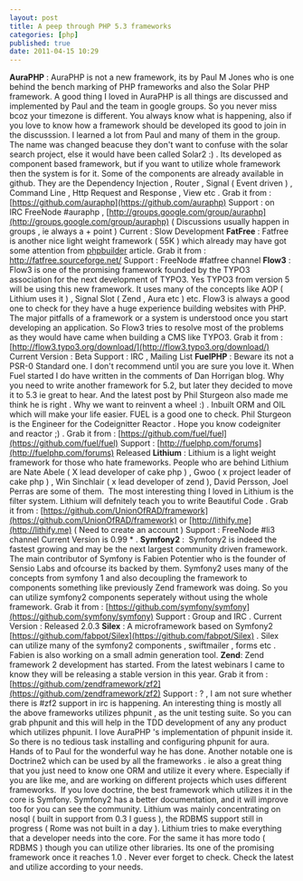 ```yaml
---
layout: post
title: A peep through PHP 5.3 frameworks
categories: [php]
published: true
date: 2011-04-15 10:29
---
```

**AuraPHP** : AuraPHP is not a new framework, its by Paul M Jones who is one behind the bench marking of PHP frameworks and also the Solar PHP framework. A good thing I loved in AuraPHP is all things are discussed and implemented by Paul and the team in google groups. So you never miss bcoz your timezone is different. You always know what is happening, also if you love to know how a framework should be developed its good to join in the discusssion. I learned a lot from Paul and many of them in the group. The name was changed beacuse they don't want to confuse with the solar search project, else it would have been called Solar2 :) . Its developed as component based framework, but if you want to utilize whole framework then the system is for it. Some of the components are already available in github. They are the Dependency Injection , Router , Signal ( Event driven ) , Command Line , Http Request and Response , View etc .  Grab it from : [https://github.com/auraphp](https://github.com/auraphp)  Support : on IRC FreeNode \#auraphp , [http://groups.google.com/group/auraphp](http://groups.google.com/group/auraphp) ( Discussions usually happen in groups , ie always a + point )  Current : Slow Development  **FatFree** : Fatfree is another nice light weight framework ( 55K ) which already may have got some attention from [phpbuilder](http://www.phpbuilder.com/columns/php-fat-free-framework/Jason_Gilmore04052011.php3) article.  Grab it from : http://fatfree.sourceforge.net/  Support : FreeNode \#fatfree channel  **Flow3** : Flow3 is one of the promising framework founded by the TYPO3 association for the next development of TYPO3. Yes TYPO3 from version 5 will be using this new framework. It uses many of the concepts like AOP ( Lithium uses it ) , Signal Slot ( Zend , Aura etc ) etc. Flow3 is always a good one to check for they have a huge experience building websites with PHP. The major pitfalls of a framework or a system is understood once you start developing an application. So Flow3 tries to resolve most of the problems as they would have came when building a CMS like TYPO3.  Grab it from : [http://flow3.typo3.org/download/](http://flow3.typo3.org/download/)  Current Version : Beta  Support : IRC , Mailing List  **FuelPHP** : Beware its not a PSR-0 Standard one. I don't recommend until you are sure you love it. When Fuel started I do have written in the comments of Dan Horrigan blog. Why you need to write another framework for 5.2, but later they decided to move it to 5.3 ie great to hear. And the latest post by Phil Sturgeon also made me think he is right . Why we want to reinvent a wheel :) . Inbuilt ORM and OIL which will make your life easier. FUEL is a good one to check. Phil Sturgeon is the Engineer for the Codeignitter Reactor . Hope you know codeigniter and reactor ;) .  Grab it from : [https://github.com/fuel/fuel](https://github.com/fuel/fuel)  Support : [http://fuelphp.com/forums](http://fuelphp.com/forums)  Released  **Lithium** : Lithium is a light weight framework for those who hate frameworks. People who are behind Lithium are Nate Abele ( X lead developer of cake php ) , Gwoo ( x project leader of cake php ) , Win Sinchlair ( x lead developer of zend ), David Persson, Joel Perras are some of them.  The most interesting thing I loved in Lithium is the filter system. Lithium will defnitely teach you to write Beautiful Code .  Grab it from : [https://github.com/UnionOfRAD/framework](https://github.com/UnionOfRAD/framework) or [http://lithify.me](http://lithify.me) ( Need to create an account )  Support : FreeNode \#li3 channel  Current Version is 0.99 \* .  **Symfony2** :  Symfony2 is indeed the fastest growing and may be the next largest community driven framework. The main contributor of Symfony is Fabien Potentier who is the founder of Sensio Labs and ofcourse its backed by them. Symfony2 uses many of the concepts from symfony 1 and also decoupling the framework to components something like previously Zend framework was doing. So you can utilize symfony2 components seperately without using the whole framework.  Grab it from : [https://github.com/symfony/symfony](https://github.com/symfony/symfony)  Support : Group and IRC .  Current Version : Released 2.0.3  **Silex** : A microframework based on Symfony2  [https://github.com/fabpot/Silex](https://github.com/fabpot/Silex) . Silex can utilize many of the symfony2 components , swiftmailer , forms etc . Fabien is also working on a small admin generation tool.  **Zend**: Zend framework 2 development has started. From the latest webinars I came to know they will be releasing a stable version in this year.  Grab it from : [https://github.com/zendframework/zf2](https://github.com/zendframework/zf2)  Support : ? , I am not sure whether there is \#zf2 support in irc is happening.  An interesting thing is mostly all the above frameworks utilizes phpunit , as the unit testing suite. So you can grab phpunit and this will help in the TDD development of any any product which utilizes phpunit. I love AuraPHP 's implementation of phpunit inside it. So there is no tedious task installing and configuring phpunit for aura. Hands of to Paul for the wonderful way he has done.  Another notable one is Doctrine2 which can be used by all the frameworks . ie also a great thing that you just need to know one ORM and utilize it every where. Especially if you are like me, and are working on different projects which uses different frameworks.   If you love doctrine, the best framework which utilizes it in the core is Symfony. Symfony2 has a better documentation, and it will improve too for you can see the community.  Lithium was mainly concentrating on nosql ( built in support from 0.3 I guess ), the RDBMS support still in progress ( Rome was not built in a day ). Lithium tries to make everything that a developer needs into the core. For the same it has more todo ( RDBMS ) though you can utilize other libraries. Its one of the promising framework once it reaches 1.0 . Never ever forget to check.  Check the latest and utilize according to your needs.   
